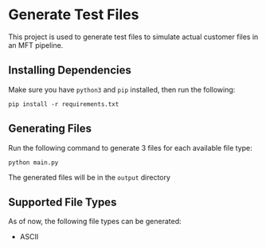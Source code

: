 # Generate Test Files

This project is used to generate test files to simulate actual customer files in an MFT pipeline.

## Installing Dependencies

Make sure you have `python3` and `pip` installed, then run the following:

```
pip install -r requirements.txt
```

## Generating Files

Run the following command to generate 3 files for each available file type:

```
python main.py
```

The generated files will be in the `output` directory

## Supported File Types

As of now, the following file types can be generated:
   
- ASCII
